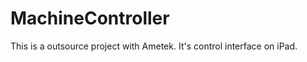 MachineController
=================

This is a outsource project with Ametek. It's control interface on iPad.
